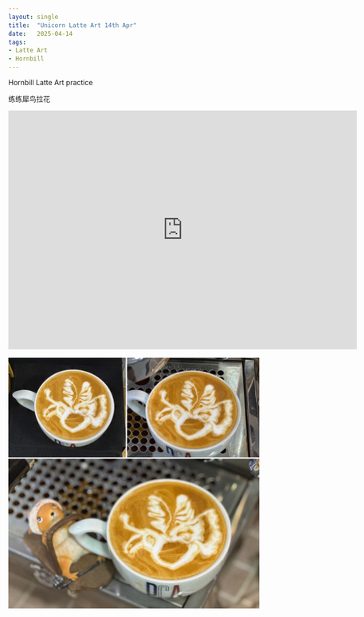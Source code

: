 ```yaml
---
layout: single
title:  "Unicorn Latte Art 14th Apr"
date:   2025-04-14
tags:
- Latte Art
- Hornbill
---
```


Hornbill Latte Art practice

练练犀鸟拉花


<div class="embed-container">
  <iframe
      src="https://www.youtube.com/embed/1q2mqeQYf34"
      width="700"
      height="480"
      frameborder="0"
      allowfullscreen="true">
  </iframe>
</div>


![](/assets/img/2025/04/14/D2A85C18-407C-4BE8-9FF2-21B07FE2358F.JPG)

